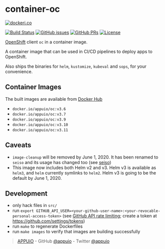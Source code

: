 # container-oc

[![dockeri.co](http://dockeri.co/image/appuio/oc)](https://hub.docker.com/r/appuio/oc/)

[![Build Status](https://img.shields.io/docker/cloud/build/appuio/oc.svg)](https://hub.docker.com/r/appuio/oc/builds
) [![GitHub issues](https://img.shields.io/github/issues-raw/appuio/container-oc.svg)](https://github.com/appuio/container-oc/issues
) [![GitHub PRs](https://img.shields.io/github/issues-pr-raw/appuio/container-oc.svg)](https://github.com/appuio/container-oc/pulls
) [![License](https://img.shields.io/github/license/appuio/container-oc.svg)](https://github.com/appuio/container-oc/blob/master/LICENSE)

[OpenShift][] client `oc` in a container image.

A container image that can be used in CI/CD pipelines to deploy apps to OpenShift.

Also ships the binaries for `helm`, `kustomize`, `kubeval` and `sops`, for your convenience.

## Container Images

The built images are available from [Docker Hub][hub]

- `docker.io/appuio/oc:v3.6`
- `docker.io/appuio/oc:v3.7`
- `docker.io/appuio/oc:v3.9`
- `docker.io/appuio/oc:v3.10`
- `docker.io/appuio/oc:v3.11`

## Caveats

* `image-cleanup` will be removed by June 1, 2020.
  It has been renamed to `seiso` and its usage has changed too (see [seiso])
* This image now includes both Helm v2 and v3. Helm v3 is available as `helm3`,
  and `helm` currently symlinks to `helm2`.
  Helm v3 is going to be the default by June 1, 2020.

## Development

- only hack files in `src/`
- run `export GITHUB_API_USER=<your-github-user-name>:<your-revocable-personal-access-token>`
  (see [GitHub API rate limiting][api-limit]; create a token at https://github.com/settings/tokens)
- run `make` to regenerate Dockerfiles
- run `make images` to verify that images are building successfully

> [APPUiO](https://appuio.ch) -
> GitHub [@appuio](https://github.com/appuio) -
> Twitter [@appuio](https://twitter.com/appuio)

[hub]: https://hub.docker.com/r/appuio/oc/tags
[OpenShift]: https://github.com/openshift/origin
[api-limit]: https://developer.github.com/v3/#rate-limiting
[seiso]: https://github.com/appuio/seiso
